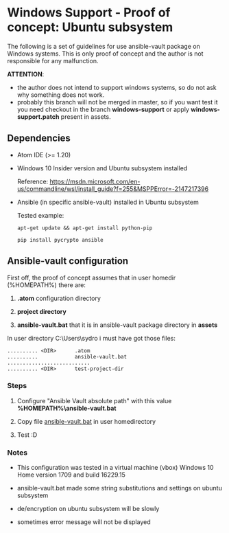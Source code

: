 # Windows Support - Proof of concept: Ubuntu subsystem

The following is a set of guidelines for use ansible-vault package on Windows systems.
This is only proof of concept and the author is not responsible for any malfunction.

**ATTENTION**:
- the author does not intend to support windows systems, so do not ask why something does not work.
- probably this branch will not be merged in master, so if you want test it you need checkout in
  the branch **windows-support** or apply **windows-support.patch** present in assets.


## Dependencies

* Atom IDE (>= 1.20)

* Windows 10 Insider version and Ubuntu subsystem installed

  Reference: https://msdn.microsoft.com/en-us/commandline/wsl/install_guide?f=255&MSPPError=-2147217396

* Ansible (in specific ansible-vault) installed in Ubuntu subsystem

  Tested example:

  ```
  apt-get update && apt-get install python-pip

  pip install pycrypto ansible

  ```

## Ansible-vault configuration

First off, the proof of concept assumes that in user homedir (%HOMEPATH%) there are:

1. **.atom** configuration directory

2. **project directory**

3. **ansible-vault.bat** that it is in ansible-vault package directory in **assets**

In user directory C:\Users\sydro i must have got those files:

```
.......... <DIR>      .atom
..........            ansible-vault.bat
...........................
.......... <DIR>      test-project-dir
```


### Steps

1. Configure "Ansible Vault absolute path" with this value **%HOMEPATH%\ansible-vault.bat**

2. Copy file [ansible-vault.bat](https://raw.githubusercontent.com/sydro/atom-ansible-vault/master/assets/ansible-vault.bat)
   in user homedirectory

3. Test :D


### Notes

* This configuration was tested in a virtual machine (vbox) Windows 10 Home version 1709 and build 16229.15

* ansible-vault.bat made some string substitutions and settings on ubuntu subsystem

* de/encryption on ubuntu subsystem will be slowly

* sometimes error message will not be displayed
